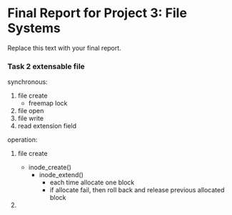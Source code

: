 Final Report for Project 3: File Systems
========================================

Replace this text with your final report.


### Task 2 extensable file


synchronous:

1. file create
    + freemap lock
2. file open
3. file write
4. read extension field


operation:

1. file create
    + inode_create()
        + inode_extend()
            + each time allocate one block
            + if allocate fail, then roll back and release previous allocated block

2. 
